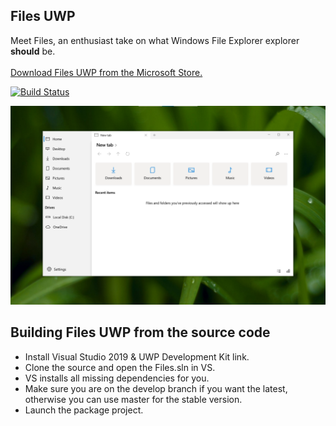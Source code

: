 ## Files UWP
Meet Files, an enthusiast take on what Windows File Explorer explorer <b>should</b> be.
<br/><br/>
<a href="https://www.microsoft.com/store/apps/9NGHP3DX8HDX">Download Files UWP from the Microsoft Store.</a>

[![Build Status](https://dev.azure.com/lukeblevins150823/Files%20UWP/_apis/build/status/duke7553.files-uwp%20(1)?branchName=develop)](https://dev.azure.com/lukeblevins150823/Files%20UWP/_build/latest?definitionId=2&branchName=develop)

<img src="Files/Assets/FilesHome.png" width="600px">

## Building Files UWP from the source code
- Install Visual Studio 2019 & UWP Development Kit link.
- Clone the source and open the Files.sln in VS.
- VS installs all missing dependencies for you.
- Make sure you are on the develop branch if you want the latest, otherwise you can use master for the stable version.
- Launch the package project.

